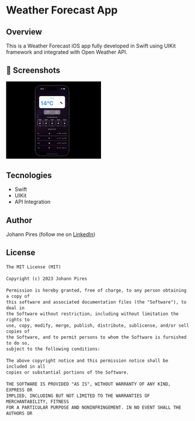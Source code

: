 # Weather Forecast App

## Overview
This is a Weather Forecast iOS app fully developed in Swift using UIKit framework and integrated with Open Weather API. 

## :camera_flash: Screenshots
<!-- You can add more screenshots here if you like -->

<img src="/Screenshots/Screenshot1.png" width="260">

## Tecnologies
* Swift
* UIKit
* API Integration

## Author
Johann Pires (follow me on [LinkedIn](https://www.linkedin.com/in/johann-p-261961215/))

## License
```
The MIT License (MIT)

Copyright (c) 2023 Johann Pires

Permission is hereby granted, free of charge, to any person obtaining a copy of
this software and associated documentation files (the "Software"), to deal in
the Software without restriction, including without limitation the rights to
use, copy, modify, merge, publish, distribute, sublicense, and/or sell copies of
the Software, and to permit persons to whom the Software is furnished to do so,
subject to the following conditions:

The above copyright notice and this permission notice shall be included in all
copies or substantial portions of the Software.

THE SOFTWARE IS PROVIDED "AS IS", WITHOUT WARRANTY OF ANY KIND, EXPRESS OR
IMPLIED, INCLUDING BUT NOT LIMITED TO THE WARRANTIES OF MERCHANTABILITY, FITNESS
FOR A PARTICULAR PURPOSE AND NONINFRINGEMENT. IN NO EVENT SHALL THE AUTHORS OR
